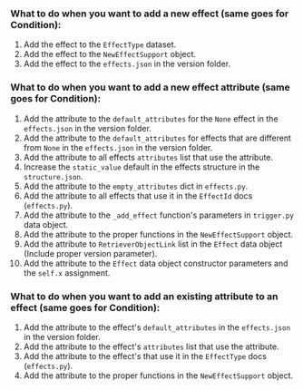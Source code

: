 ### What to do when you want to add a new effect (same goes for Condition):

1. Add the effect to the `EffectType` dataset.
2. Add the effect to the `NewEffectSupport` object.
3. Add the effect to the `effects.json` in the version folder.

### What to do when you want to add a new effect attribute (same goes for Condition):

1. Add the attribute to the `default_attributes` for the `None` effect in the `effects.json` in the version folder.
2. Add the attribute to the `default_attributes` for effects that are different from `None` in the `effects.json` in the version folder.
3. Add the attribute to all effects `attributes` list that use the attribute. 
4. Increase the `static_value` default in the effects structure in the `structure.json`.
5. Add the attribute to the `empty_attributes` dict in `effects.py`.
6. Add the attribute to all effects that use it in the `EffectId` docs (`effects.py`).
7. Add the attribute to the `_add_effect` function's parameters in `trigger.py` data object.
8. Add the attribute to the proper functions in the `NewEffectSupport` object.
9. Add the attribute to `RetrieverObjectLink` list in the `Effect` data object (Include proper version parameter).
10. Add the attribute to the `Effect` data object constructor parameters and the `self.x` assignment.

### What to do when you want to add an existing attribute to an effect (same goes for Condition):

1. Add the attribute to the effect's `default_attributes` in the `effects.json` in the version folder.
2. Add the attribute to the effect's `attributes` list that use the attribute.
3. Add the attribute to the effect's that use it in the `EffectType` docs (`effects.py`).
4. Add the attribute to the proper functions in the `NewEffectSupport` object.
